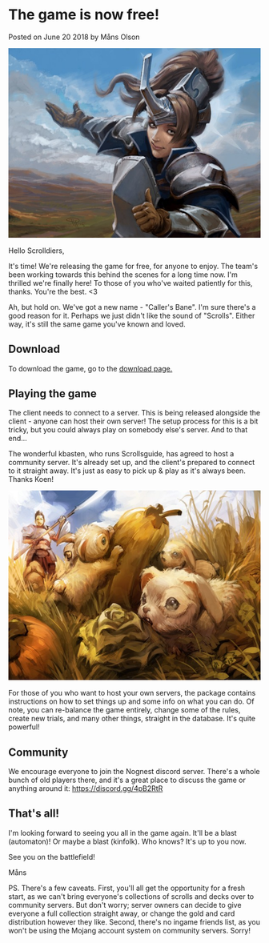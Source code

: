 # The game is now free!

Posted on June 20 2018 by Måns Olson

![image](images/2018/06/favored.jpg)

Hello Scrolldiers,

It's time! We're releasing the game for free, for anyone to enjoy. The team's been working towards this behind the scenes for a long time now. I'm thrilled we're finally here! To those of you who've waited patiently for this, thanks. You're the best. <3

Ah, but hold on. We've got a new name - "Caller's Bane". I'm sure there's a good reason for it. Perhaps we just didn't like the sound of "Scrolls". Either way, it's still the same game you've known and loved.

## Download
To download the game, go to the [download page.](../README.md)

## Playing the game
The client needs to connect to a server. This is being released alongside the client - anyone can host their own server! The setup process for this is a bit tricky, but you could always play on somebody else's server. And to that end...

The wonderful kbasten, who runs Scrollsguide, has agreed to host a community server. It's already set up, and the client's prepared to connect to it straight away. It's just as easy to pick up & play as it's always been. Thanks Koen!

![image](images/2018/06/springtime_for_bunnies.jpg)

For those of you who want to host your own servers, the package contains instructions on how to set things up and some info on what you can do. Of note, you can re-balance the game entirely, change some of the rules, create new trials, and many other things, straight in the database. It's quite powerful!

## Community
We encourage everyone to join the Nognest discord server. There's a whole bunch of old players there, and it's a great place to discuss the game or anything around it: https://discord.gg/4pB2RtR

## That's all!
I'm looking forward to seeing you all in the game again. It'll be a blast (automaton)! Or maybe a blast (kinfolk). Who knows? It's up to you now.

See you on the battlefield!

Måns


PS. There's a few caveats. First, you'll all get the opportunity for a fresh start, as we can't bring everyone's collections of scrolls and decks over to community servers. But don't worry; server owners can decide to give everyone a full collection straight away, or change the gold and card distribution however they like. Second, there's no ingame friends list, as you won't be using the Mojang account system on community servers. Sorry!